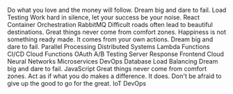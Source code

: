 Do what you love and the money will follow. Dream big and dare to fail. Load Testing Work hard in silence, let your success be your noise. React Container Orchestration RabbitMQ Difficult roads often lead to beautiful destinations.
Great things never come from comfort zones. Happiness is not something ready made. It comes from your own actions. Dream big and dare to fail. Parallel Processing Distributed Systems
Lambda Functions CI/CD Cloud Functions OAuth A/B Testing Server Response Frontend Cloud Neural Networks Microservices DevOps
Database Load Balancing Dream big and dare to fail. JavaScript Great things never come from comfort zones. Act as if what you do makes a difference. It does. Don't be afraid to give up the good to go for the great. IoT DevOps
